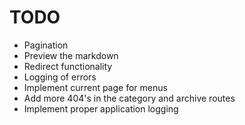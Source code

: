 # TODO

- Pagination
- Preview the markdown
- Redirect functionality
- Logging of errors
- Implement current page for menus
- Add more 404's in the category and archive routes
- Implement proper application logging